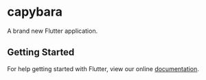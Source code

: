 # capybara

A brand new Flutter application.

## Getting Started

For help getting started with Flutter, view our online
[documentation](https://flutter.io/).

